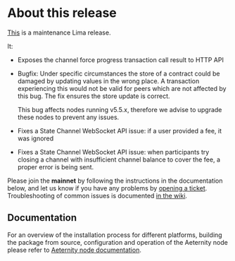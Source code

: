 # About this release

[This](https://github.com/aeternity/aeternity/releases/tag/v5.5.4) is a maintenance Lima release.

It:

* Exposes the channel force progress transaction call result to HTTP API

* Bugfix: Under specific circumstances the store of a contract could be damaged
    by updating values in the wrong place. A transaction experiencing this would
    not be valid for peers which are not affected by this bug. The fix ensures the store
    update is correct.

    This bug affects nodes running v5.5.x, therefore we advise to upgrade these
    nodes to prevent any issues.

* Fixes a State Channel WebSocket API issue: if a user provided a fee, it was
  ignored

* Fixes a State Channel WebSocket API issue: when participants try closing a
  channel with insufficient channel balance to cover the fee, a proper error
  is being sent.

Please join the **mainnet** by following the instructions in the documentation below,
and let us know if you have any problems by [opening a ticket](https://github.com/aeternity/aeternity/issues).
Troubleshooting of common issues is documented [in the wiki](https://github.com/aeternity/aeternity/wiki/Troubleshooting).

## Documentation

For an overview of the installation process for different platforms,
building the package from source, configuration and operation of the Aeternity
node please refer to [Aeternity node documentation](https://docs.aeternity.io/).

